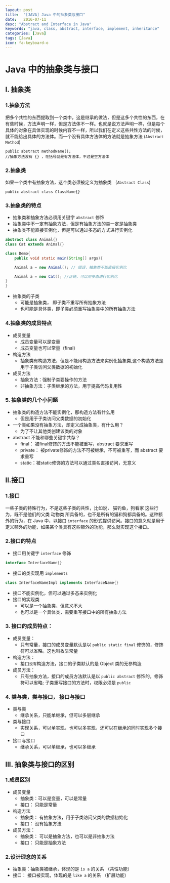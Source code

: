 ```yaml
---
layout: post
title:  "[JAVA] Java 中的抽象类与接口"
date:   2016-07-11
desc: "Abstract and Interface in Java"
keywords: "java, class, abstract, interface, implement, inheritance"
categories: [Java]
tags: [Java]
icon: fa-keyboard-o
---
```


# Java 中的抽象类与接口

## I. 抽象类

### 1.抽象方法

把多个共性的东西提取到一个类中，这是继承的做法，但是这多个共性的东西，在有些时候，方法声明一样，但是方法体不一样。也就是说方法声明一样，但是每个具体的对象在具体实现的时候内容不一样，所以我们在定义这些共性方法的时候，就不能给出具体的方法体。而一个没有具体方法体的方法就是抽象方法 (```Abstract Method```)

```
public abstract methodName();
//抽象方法没有 {} ，花括号就是有方法体，不过是空方法体
```

### 2.抽象类

如果一个类中有抽象方法，这个类必须被定义为抽象类 （```Abstract Class```)

```
public abstract class ClassName{}
```

### 3.抽象类的特点

-	抽象类和抽象方法必须用关键字 ```abstract``` 修饰
-	抽象类中不一定有抽象方法，但是有抽象方法的类一定是抽象类
-	抽象类不能直接实例化，但是可以通过多态的方式进行实例化

```java
abstract class Animal{}
class Cat extends Animal{}

class Demo{
	public void static main(String[] args){

	Animal a = new Animal(); // 错误，抽象类不能直接实例化

	Animal a = new Cat(); //正确，可以用多态进行实例化
}
}
```

-	抽象类的子类
	-	可能是抽象类， 即子类不重写所有抽象方法
	-	也可能是具体类，即子类必须重写抽象类中的所有抽象方法

### 4.抽象类的成员特点

-	成员变量
	-	成员变量可以是变量
	-	成员变量也可以常量（final）
-	构造方法
	-	抽象类有构造方法，但是不能用构造方法来实例化抽象类,这个构造方法是用于子类访问父类数据的初始化
-	成员方法
	-	抽象方法：强制子类要操作的方法
	-	非抽象方法：子类继承的方法，用于提高代码复用性

### 5. 抽象类的几个小问题

-	抽象类的构造方法不能实例化，那构造方法有什么用
	-	但是用于子类访问父类数据的初始化
-	一个类如果没有抽象方法，却定义成抽象类，有什么用？
	-	为了不让其他类创建该类的对象
-	abstract 不能和哪些关键字共存？
	-	final： 被final修饰的方法不能被重写，abstract 要求重写
	-	private： 被private修饰的方法不可被继承，不可被重写，而 abstract 要求重写
	-	static：被static修饰的方法可以通过类名直接访问，无意义

## II.接口

### 1.接口

一些子类的特殊行为，不是这些子类的共性，比如说， 猫钓鱼，狗看家 这些行为，既不是他们的父类 动物类 所具备的，也不是所有的猫和狗都具备的。这种额外的行为，在 Java 中，以接口 ```interface``` 的形式提供访问。接口的意义就是用于定义额外的功能，如果某个类具有这些额外的功能，那么就实现这个接口。

### 2.接口的特点

-	接口用关键字 ```interface``` 修饰

```java
interface InterfaceName{}
```

-	接口的类实现用 ```implements```

```java
class InterfaceNameImpl implements InterfaceName{}
```

-	接口不能实例化，但可以通过多态来实例化
-	接口的实现类
	-	可以是一个抽象类，但意义不大
	-	也可以是一个具体类，需要重写接口中的所有抽象方法

### 3. 接口的成员特点：

-	成员变量：
	-	只有常量，接口的成员变量默认是以 ```public static final``` 修饰的，修饰符可以省略。这也叫枚举常量
-	构造方法：
	-	接口```没有```构造方法，接口的子类默认的是 Object 类的无参构造
-	成员方法：
	-	只有抽象方法，接口的成员方法默认是以 ```public abstract``` 修饰的，修饰符可以省略; 子类重写接口的方法时，权限必须是 ```public```

### 4. 类与类，类与接口， 接口与接口

-	类与类
	-	继承关系，只能单继承，但可以多层继承
-	类与接口
	-	实现关系，可以单实现，也可以多实现，还可以在继承的同时实现多个接口
-	接口与接口
	-	继承关系，可以单继承，也可以多继承

## III. 抽象类与接口的区别

### 1.成员区别

-	成员变量
	-	抽象类：可以是变量，可以是常量
	-	接口： 只能是常量
-	构造方法
	-	抽象类： 有抽象方法，用于子类访问父类的数据初始化
	-	接口： 没有抽象方法
-	成员方法：
	-	抽象类： 可以是抽象方法，也可以是非抽象方法
	-	接口： 只能是抽象方法

### 2.设计理念的关系

-	抽象类：抽象类被继承，体现的是 ```is a``` 的关系 （共性功能）
-	接口： 接口被实现，体现的是 ```like a``` 的关系 （扩展功能）
